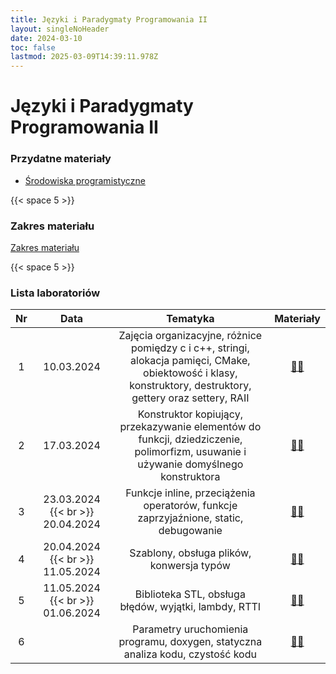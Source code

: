 ```yaml
---
title: Języki i Paradygmaty Programowania II
layout: singleNoHeader
date: 2024-03-10
toc: false
lastmod: 2025-03-09T14:39:11.978Z
---
```


# Języki i Paradygmaty Programowania II

### Przydatne materiały


* [Środowiska programistyczne](/page/materials/ide)

{{< space 5 >}}

### Zakres materiału

[Zakres materiału](/page/materials/jipp-ii-2024-n/zakres/)

{{< space 5 >}}

### Lista laboratoriów

| Nr  |               Data               |                                                                           Tematyka                                                                            |                  Materiały                  |
| :-: | :------------------------------: | :-----------------------------------------------------------------------------------------------------------------------------------------------------------: | :-----------------------------------------: |
|  1  |            10.03.2024            | Zajęcia organizacyjne, różnice pomiędzy c i c++, stringi, alokacja pamięci, CMake, obiektowość i klasy, konstruktory, destruktory, gettery oraz settery, RAII | [📄🔗](/page/materials/jipp-ii-2024-n/z1) |
|  2  |            17.03.2024            |              Konstruktor kopiujący, przekazywanie elementów do funkcji, dziedziczenie, polimorfizm, usuwanie i używanie domyślnego konstruktora               | [📄🔗](/page/materials/jipp-ii-2024-n/z2) |
|  3  | 23.03.2024 {{< br >}} 20.04.2024 |                                     Funkcje inline, przeciążenia operatorów, funkcje zaprzyjaźnione, static, debugowanie                                      | [📄🔗](/page/materials/jipp-ii-2024-n/z3) |
|  4  | 20.04.2024 {{< br >}} 11.05.2024 |                                              Szablony, obsługa plików, konwersja typów                                                                        | [📄🔗](/page/materials/jipp-ii-2024-n/z4) |
|  5  | 11.05.2024 {{< br >}} 01.06.2024 |                                                                 Biblioteka STL, obsługa błędów, wyjątki, lambdy, RTTI                                         | [📄🔗](/page/materials/jipp-ii-2024-n/z5) |
|  6  |                                  |                                        Parametry uruchomienia programu, doxygen, statyczna analiza kodu, czystość kodu                                        | [📄🔗](/page/materials/jipp-ii-2024-n/z6)                                            |



